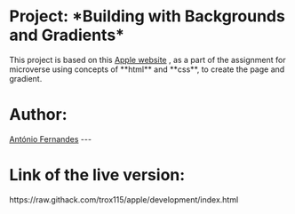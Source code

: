 

<h1><b>Project: *Building with Backgrounds and Gradients*</b></h1>
This project is based on this <a href="https://web.archive.org/web/20140301004610/http://www.apple.com/">Apple website</a> , as a part of the assignment for microverse using concepts of **html** and **css**, to create the page and gradient.


<h1><b> Author:</b></h1>
<a href="https://github.com/trox115">António Fernandes</a> ---

<h1>Link of the live version:</h1>https://raw.githack.com/trox115/apple/development/index.html
